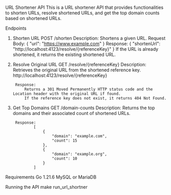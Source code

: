 URL Shortener API
This is a URL shortener API that provides functionalities to shorten URLs, resolve shortened URLs, and get the top domain counts based on shortened URLs.

Endpoints

1. Shorten URL
        POST /shorten
        Description: Shortens a given URL.
        Request Body:
                {
                "url": "https://www.example.com"
                }
        Response:
                {
                "shortenUrl": "http://localhost:4123/resolve/{referenceKey}"
                }
        If the URL is already shortened, it returns the existing shortened URL.

2. Resolve Original URL
        GET /resolve/{referenceKey}
        Description: Retrieves the original URL from the shortened reference key.
        http://localhost:4123/resolve/{referenceKey}

        Response:
            Returns a 301 Moved Permanently HTTP status code and the Location header with the original URL if found.
            If the reference key does not exist, it returns 404 Not Found.

3. Get Top Domains
        GET /domain-counts
        Description: Returns the top domains and their associated count of shortened URLs.

        Response:
                [
                    {
                        "domain": "example.com",
                        "count": 15
                    },
                    {
                        "domain": "example.org",
                        "count": 10
                    }
                ]


Requirements
    Go 1.21.6
    MySQL or MariaDB

Running the API
    make run_url_shortner
